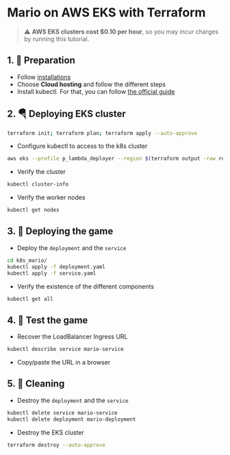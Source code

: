 # Mario on AWS EKS with Terraform
> :warning: **AWS EKS clusters cost $0.10 per hour**, so you may incur charges by running this tutorial.

## 1. 📝 Preparation
- Follow [installations](https://github.com/veben/aws_terraform_snippets/blob/main/readme.md)
- Choose **Cloud hosting** and follow the different steps
- Install kubectl. For that, you can follow [the official guide](https://kubernetes.io/docs/tasks/tools/)

## 2. 🪂 Deploying EKS cluster
```sh
terraform init; terraform plan; terraform apply --auto-approve
```
- Configure kubectl to access to the k8s cluster
```sh
aws eks --profile p_lambda_deployer --region $(terraform output -raw region) update-kubeconfig --name $(terraform output -raw cluster_name)
```
- Verify the cluster
```sh
kubectl cluster-info
```
- Verify the worker nodes
```sh
kubectl get nodes
```
## 3. 🚀 Deploying the game
- Deploy the `deployment` and the `service`
```sh
cd k8s_mario/
kubectl apply -f deployment.yaml
kubectl apply -f service.yaml
```
- Verify the existence of the different components
```sh
kubectl get all
```

## 4. 🧪 Test the game
- Recover the LoadBalancer Ingress URL
```sh
kubectl describe service mario-service
```
- Copy/paste the URL in a browser

## 5. 🚿 Cleaning
- Destroy the `deployment` and the `service`
```sh
kubectl delete service mario-service
kubectl delete deployment mario-deployment
```
- Destroy the EKS cluster
```sh
terraform destroy --auto-approve
```